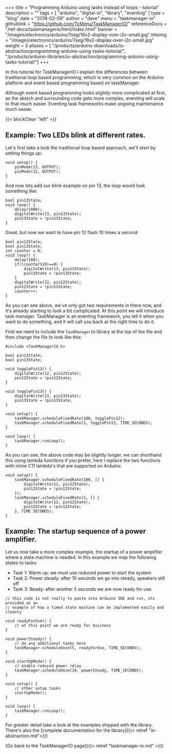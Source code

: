 +++
title = "Programming Arduino using tasks instead of loops - tutorial"
description = ""
tags = [ "arduino", "digital-io", "library", "eventing" ]
type = "blog"
date = "2018-02-09"
author =  "dave"
menu = "taskmanager-io"
githublink = "https://github.com/TcMenu/TaskManagerIO/"
referenceDocs = "/ref-docs/taskmanagerio/html/index.html"
banner = "/images/electronics/arduino/7seg/16x2-display-over-i2c-small.jpg"
titleimg = "/images/electronics/arduino/7seg/16x2-display-over-i2c-small.jpg"
weight = 3
aliases = [ "/products/arduino-downloads/io-abstraction/programming-arduino-using-tasks-tutorial/",
            "/products/arduino-libraries/io-abstraction/programming-arduino-using-tasks-tutorial/"]
+++

In this tutorial for TaskManagerIO I explain the differences between traditional 
loop based programming; which is very common on the Arduino platform and event based
programming based on taskManager. 

Although event based programming looks slightly more complicated at first, as the sketch and
surrounding code gets more complex, eventing will scale to that much easier. Eventing task
frameworks make ongoing maintenance much easier.

{{< blockClear "left" >}}

## Example: Two LEDs blink at different rates.

Let's first take a look the traditional loop based approach, we'll start by setting 
things up:

    void setup() {
        pinMode(13, OUTPUT);
        pinMode(12, OUTPUT);
    }

And now lets add our blink example on pin 13, the loop would look something like:

    bool pin13State;
    void loop() {
        delay(1000);
        digitalWrite(13, pin13State);
        pin13State = !pin13State;
    } 

Great, but now we want to have pin 12 flash 10 times a second:

    bool pin12State;
    bool pin13State;
    int counter = 0;
    void loop() {
        delay(100);
        if((counter%10)==0) {
            digitalWrite(13, pin13State);
            pin13State = !pin13State;
        }
        digitalWrite(12, pin12State);
        pin12State = !pin12State;   
        counter++;
    }

As you can see above, we've only got two requirements in there now, and it's already starting
to look a bit complicated. At this point we will introduce task manager. TaskManager is an
eventing framework, you tell it when you want to do something, and it will call you back at
the right time to do it.

First we need to include the `TaskManagerIO` library at the top of the file and then change the
file to look like this:

    #include <TaskManagerIO.h>
    
    bool pin12State;
    bool pin13State;
    
    void togglePin12() {
        digitalWrite(12, pin12State);
        pin12State = !pin12State;           
    }
    
    void togglePin13() {
        digitalWrite(13, pin13State);
        pin13State = !pin13State;
    }
    
    void setup() {
        taskManager.scheduleFixedRate(100, togglePin12);
        taskManager.scheduleFixedRate(1, togglePin13, TIME_SECONDS);
    }
    
    void loop() {
        taskManager.runLoop();
    }
    
As you can see, the above code may be slightly longer, we can shorthand this using lambda
functions if you prefer, here I replace the two functions with inline C11 lambda's that are
supported on Arduino:

    void setup() {
        taskManager.scheduleFixedRate(100, [] {
            digitalWrite(12, pin12State);
            pin12State = !pin12State;           
        });
        taskManager.scheduleFixedRate(1, [] {
            digitalWrite(12, pin12State);
            pin12State = !pin12State;           
        }, TIME_SECONDS);
    }

## Example: The startup sequence of a power amplifier.

Let us now take a more complex example, the startup of a power amplifier where a state machine
is needed. In this example we map the following states to tasks:

* Task 1: Warm up: we must use reduced power to start the system
* Task 2: Power steady: after 10 seconds we go into steady, speakers still off
* Task 3: Ready: after another 5 seconds we are now ready for use.

```
// this code is not really to paste into Arduino IDE and run, its provided as an
// example of how a timed state machine can be implemented easily and cleanly 

void readyForUse() {
    // at this point we are ready for business 
}

void powerSteady() {
    // do any additional tasks here
    taskManager.scheduleOnce(5, readyForUse, TIME_SECONDS);
}

void startUpMode() {
    // enable reduced power relay        
    taskManager.scheduleOnce(10, powerSteady, TIME_SECONDS);
}

void setup() {
    // other setup tasks
    startUpMode();
}

void loop() {
    taskManager.runLoop();
}
```

For greater detail take a look at the examples shipped with the library. There's also the [complete documentation for the library]({{< relref "io-abstraction.md">}})

[Go back to the TaskManagerIO page]({{< relref "taskmanager-io.md" >}})
